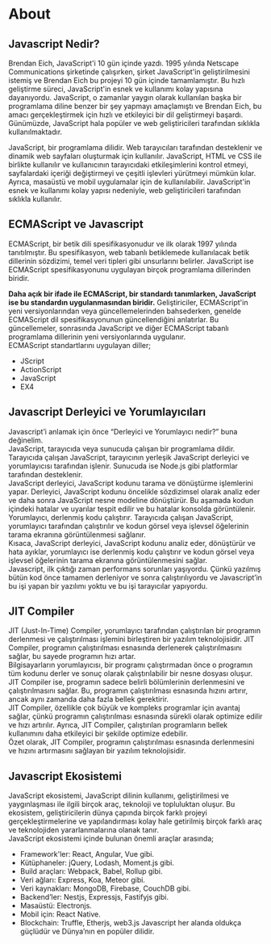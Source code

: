 # About
## Javascript Nedir?
Brendan Eich, JavaScript'i 10 gün içinde yazdı. 1995 yılında Netscape Communications
şirketinde çalışırken, şirket JavaScript'in geliştirilmesini istemiş ve Brendan Eich bu
projeyi 10 gün içinde tamamlamıştır. Bu hızlı geliştirme süreci, JavaScript'in esnek ve
kullanımı kolay yapısına dayanıyordu. JavaScript, o zamanlar yaygın olarak kullanılan
başka bir programlama diline benzer bir şey yapmayı amaçlamıştı ve Brendan Eich, bu
amacı gerçekleştirmek için hızlı ve etkileyici bir dil geliştirmeyi başardı. Günümüzde,
JavaScript hala popüler ve web geliştiricileri tarafından sıklıkla kullanılmaktadır.
<br/>

JavaScript, bir programlama dilidir. Web tarayıcıları tarafından desteklenir ve dinamik
web sayfaları oluşturmak için kullanılır. JavaScript, HTML ve CSS ile birlikte kullanılır ve
kullanıcının tarayıcıdaki etkileşimlerini kontrol etmeyi, sayfalardaki içeriği değiştirmeyi ve
çeşitli işlevleri yürütmeyi mümkün kılar. Ayrıca, masaüstü ve mobil uygulamalar için de
kullanılabilir. JavaScript'in esnek ve kullanımı kolay yapısı nedeniyle, web geliştiricileri
tarafından sıklıkla kullanılır.

## ECMAScript ve Javascript
ECMAScript, bir betik dili spesifikasyonudur ve ilk olarak 1997 yılında tanıtılmıştır. Bu
spesifikasyon, web tabanlı betiklemede kullanılacak betik dillerinin sözdizimi, temel veri
tipleri gibi unsurlarını belirler. JavaScript ise ECMAScript spesifikasyonunu uygulayan
birçok programlama dillerinden biridir.
<br/>

**Daha açık bir ifade ile ECMAScript, bir standardı tanımlarken, JavaScript ise bu
standardın uygulanmasından biridir.** Geliştiriciler, ECMAScript'in yeni
versiyonlarından veya güncellemelerinden bahsederken, genelde ECMAScript dil
spesifikasyonunun güncellendiğini anlatırlar. Bu güncellemeler, sonrasında JavaScript
ve diğer ECMAScript tabanlı programlama dillerinin yeni versiyonlarında uygulanır.
<br/>
ECMAScript standartlarını uygulayan diller;
- JScript
- ActionScript
- JavaScript
- EX4

## Javascript Derleyici ve Yorumlayıcıları
Javascript’i anlamak için önce “Derleyici ve Yorumlayıcı nedir?” buna değinelim.
<br/>
JavaScript, tarayıcıda veya sunucuda çalışan bir programlama dildir. Tarayıcıda çalışan
JavaScript, tarayıcının yerleşik JavaScript derleyici ve yorumlayıcısı tarafından işlenir.
Sunucuda ise Node.js gibi platformlar tarafından desteklenir.
<br/>
JavaScript derleyici, JavaScript kodunu tarama ve dönüştürme işlemlerini yapar.
Derleyici, JavaScript kodunu öncelikle sözdizimsel olarak analiz eder ve daha sonra
JavaScript nesne modeline dönüştürür. Bu aşamada kodun içindeki hatalar ve uyarılar
tespit edilir ve bu hatalar konsolda görüntülenir.
<br/>
Yorumlayıcı, derlenmiş kodu çalıştırır. Tarayıcıda çalışan JavaScript, yorumlayıcı
tarafından çalıştırılır ve kodun görsel veya işlevsel öğelerinin tarama ekranına
görüntülenmesi sağlanır.
<br/>
Kısaca, JavaScript derleyici, JavaScript kodunu analiz eder, dönüştürür ve hata ayıklar,
yorumlayıcı ise derlenmiş kodu çalıştırır ve kodun görsel veya işlevsel öğelerinin tarama
ekranına görüntülenmesini sağlar.
<br/>
Javascript, ilk çıktığı zaman performans sorunları yaşıyordu. Çünkü yazılmış bütün kod
önce tamamen derleniyor ve sonra çalıştırılıyordu ve Javascript’in bu işi yapan bir
yazılımı yoktu ve bu işi tarayıcılar yapıyordu.
<br/>

## JIT Compiler
JIT (Just-In-Time) Compiler, yorumlayıcı tarafından çalıştırılan bir programın derlenmesi
ve çalıştırılması işlemini birleştiren bir yazılım teknolojisidir. JIT Compiler, programın
çalıştırılması esnasında derlenerek çalıştırılmasını sağlar, bu sayede programın hızı
artar.
<br/>
Bilgisayarların yorumlayıcısı, bir programı çalıştırmadan önce o programın tüm kodunu
derler ve sonuç olarak çalıştırılabilir bir nesne dosyası oluşur. JIT Compiler ise,
programın sadece belirli bölümlerinin derlenmesini ve çalıştırılmasını sağlar. Bu,
programın çalıştırılması esnasında hızını artırır, ancak aynı zamanda daha fazla bellek
gerektirir.
<br/>
JIT Compiler, özellikle çok büyük ve kompleks programlar için avantaj sağlar, çünkü
programın çalıştırılması esnasında sürekli olarak optimize edilir ve hızı artırılır. Ayrıca,
JIT Compiler, çalıştırılan programların bellek kullanımını daha etkileyici bir şekilde
optimize edebilir.
<br/>
Özet olarak, JIT Compiler, programın çalıştırılması esnasında derlenmesini ve hızını
artırmasını sağlayan bir yazılım teknolojisidir.

## Javascript Ekosistemi
JavaScript ekosistemi, JavaScript dilinin kullanımı, geliştirilmesi ve yaygınlaşması ile
ilgili birçok araç, teknoloji ve topluluktan oluşur. Bu ekosistem, geliştiricilerin dünya
çapında birçok farklı projeyi gerçekleştirmelerine ve yapılandırması kolay hale getirilmiş
birçok farklı araç ve teknolojiden yararlanmalarına olanak tanır.
<br/>
JavaScript ekosistemi içinde bulunan önemli araçlar arasında;
- Framework'ler: React, Angular, Vue gibi.
- Kütüphaneler: jQuery, Lodash, Moment.js gibi.
- Build araçları: Webpack, Babel, Rollup gibi.
- Veri ağları: Express, Koa, Meteor gibi.
- Veri kaynakları: MongoDB, Firebase, CouchDB gibi.
- Backend’ler: Nestjs, Expressjs, Fastifyjs gibi.
- Masaüstü: Electronjs.
- Mobil için: React Native.
- Blockchain: Truffle, Etherjs, web3.js
Javascript her alanda oldukça güçlüdür ve Dünya’nın en popüler dilidir.

